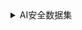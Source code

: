 <details>
<summary>AI安全数据集</summary>
    
1、HTTP DATASET CSIC 2010 ：包含SQL注入、XSS等攻击数据 [[DataSet](https://www.tic.itefi.csic.es/dataset/)]

2、xssed ：包含XSS攻击数据集 [[DataSet](http://www.xssed.com/)]

3、foospidy payloads：包含XSS、SQLi等各种数据集 [[DataSet](https://github.com/foospidy/payloads)]

4、Web安全书籍数据集：包括XSS、SQLI、Webshell、DGA、KDDcup99等各种数据集 [[DataSet](https://github.com/duoergun0729/1book/tree/master/data)]

5、swisskyrepo PayloadsAllTheThing：包含SQLi、XSS等各种数据集 [[DataSet](https://github.com/swisskyrepo/PayloadsAllTheThing)]

6、Advanced-SQL-Injection-Cheatsheet：包含SQL注入数据集 [[Dataset](https://github.com/kleiton0x00/Advanced-SQL-Injection-Cheatsheet)]

7、<details><summary>Github-sql注入数据集</summary>
* [ChrisAHolland-ML-SQL-Injection-Detector](https://github.com/ChrisAHolland/ML-SQL-Injection-Detector/tree/master/data)
* [trietptm-SQL-Injection-Payloads](https://github.com/trietptm/SQL-Injection-Payloads)
* [omurugur-SQL_Injection_Payload](https://github.com/omurugur/SQL_Injection_Payload)
* [DictionaryHouse-SQLI-payload](https://github.com/DictionaryHouse/Sql-injection-FuzzPayload-collection)
* [Proviesec-SQLI-payload](https://github.com/Proviesec/SQL-Injection-Payloads/blob/main/error-based-sql-injection-payloads.txt)
</details>
 
</details>
